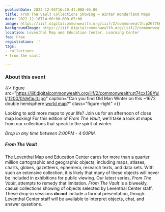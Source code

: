 ```yaml
---
publishDate: 2022-12-05T16:20:44.000-05:00
title: From The Vault Collections Showing — Winter Wonderland Maps
date: 2022-12-16T14:00:00.000-05:00
image: https://iiif.digitalcommonwealth.org/iiif/2/commonwealth:p2677k68s/full/2000,/0/default.jpg
backgroundImage: https://iiif.digitalcommonwealth.org/iiif/2/commonwealth:p2677k68s/full/2000,/0/default.jpg
location: Leventhal Map and Education Center, Learning Center
fee: Free
registration: ''
tags:
- collections
- from the vault

---
```

### About this event

{{< figure src="https://iiif.digitalcommonwealth.org/iiif/2/commonwealth:st74cx138/full/,1200/0/default.jpg" caption="Can you find Old Man Winter on this \~1672 double hemisphere [world map](https://collections.leventhalmap.org/search/commonwealth:st74cx120)?" class="figure-right" >}}

Looking to add more maps to your life? Join us for an afternoon of close map looking! For this edition of _From The Vault_, we'll take a look at maps from our collections that speak to the spirit of winter. 

_Drop in any time between 2:00PM - 4:00PM._

##### _From The Vault_

The Leventhal Map and Education Center cares for more than a quarter million cartographic and geographic objects, including maps, atlases, charts, globes, gazetteers, ephemera, research texts, and data sets. With such an extensive collection, it is likely that many of these objects will never be included in exhibitions for public viewing. Our latest series, _From The Vault_, attempts to remedy that limitation. _From The Vault_ is a biweekly, casual collections showing of objects selected by Leventhal Center staff. These drop-in sessions **do not** include a formal presentation, though Leventhal Center staff will be available to interpret objects, chat, and answer questions.